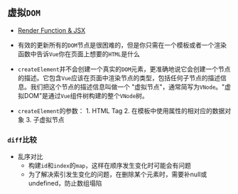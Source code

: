 ## 虚拟`DOM`
* [Render Function & JSX](https://vuejs.org/v2/guide/render-function.html)

* 有效的更新所有的`DOM`节点是很困难的，但是你只需在一个模板或者一个渲染函数中告诉`Vue`你在页面上想要的`HTML`是什么
* `createElement`并不会创建一个真实的`DOM`元素，更准确地说它会创建一个节点的描述。它包含`Vue`应该在页面中渲染节点的类型，包括任何子节点的描述信息。我们把这个节点的描述信息叫做一个 "虚拟节点"，通常简写为`VNode`。"虚拟DOM"是通过`Vue`组件树构建的整个`VNode`树。

* `createElement`的参数： 1. HTML Tag 2. 在模板中使用属性的相对应的数据对象 3. 子虚拟节点

### `diff`比较
* 乱序对比
  * 构建`id`和`index`的`map`，这样在顺序发生变化时可能会有问题
  * 为了解决索引发生变化的问题，在删除某个元素时，需要补null或undefined，防止数组塌陷
